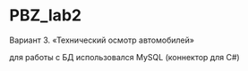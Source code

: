 # PBZ_lab2
Вариант 3. «Технический осмотр автомобилей»

для работы с БД использовался MySQL (коннектор для C#)


